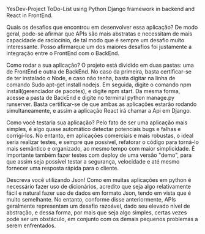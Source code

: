 YesDev-Project
ToDo-List using Python Django framework in backend and React in FrontEnd.

Quais os desafios que encontrou em desenvolver essa aplicação?
De modo geral, pode-se afirmar que APIs são mais abstratas e necessitam de mais capacidade de raciocínio, de tal modo que é sempre um desafio muito interessante. Posso 
afirmarque um dos maiores desafios foi justamente a integração entre o FrontEnd com o BackEnd.

Como rodar a sua aplicação?
O projeto está dividido em duas pastas: uma de FrontEnd e outra de BackEnd. No caso da primeira, basta certificar-se de ter instalado o Node, e caso não tenha, basta 
digitar na linha de comando Sudo apt-get install nodejs. Em seguida, digite o comando npm install(gerenciador de pacotes), e digite npm start. Da mesma forma, acesse a 
pasta de BackEnd e digite no terminal python manage.py runserver. Basta certificar-se de que ambas as aplicações estarão rodando simultaneamente, e assim a aplicação 
React irá chamar a Api em Django.

Como você testaria sua aplicação?
Pelo fato de ser uma aplicação mais simples, é algo quase automático detectar potenciais bugs e falhas e corrigí-los. No entanto, em aplicações comerciais e mais robustas,
o ideal seria realizar testes, e sempre que possível, refatorar o código para torná-lo mais semântico e organizado, ao mesmo tempo com maior simplicidade. É importante 
também fazer testes com deploy de uma versão "demo", para que assim seja possível testar a segurança, velocidade e até mesmo fornecer uma resposta rápida para o cliente.

Descreva você utilizando Json!
Como em muitas aplicações em python é necessário fazer uso de dicionários, acredito que seja algo relativamente fácil e natural fazer uso de dados em formato Json, 
tendo em vista que é muito semelhante. No entanto, conforme disse anteriormente, APIs geralmente representam um desafio razoável, dado seu elevado nível de abstração, 
e dessa forma, por mais que seja algo simples, certas vezes pode ser um obstáculo, em conjunto com os demais pequenos problemas a serem enfrentados.


